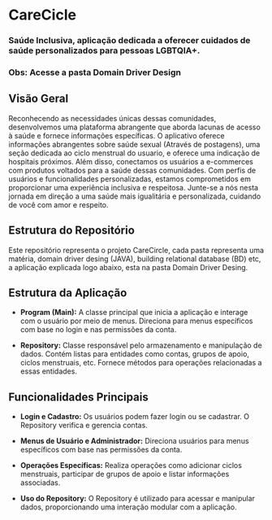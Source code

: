 # CareCicle

### Saúde Inclusiva, aplicação dedicada a oferecer cuidados de saúde personalizados para pessoas LGBTQIA+.
### Obs: Acesse a pasta Domain Driver Design

## Visão Geral

Reconhecendo as necessidades únicas dessas comunidades, desenvolvemos uma plataforma abrangente que aborda lacunas de acesso à saúde e fornece informações específicas. O aplicativo oferece informações abrangentes sobre saúde sexual (Através de postagens), uma seção dedicada ao ciclo menstrual do usuario, e oferece uma indicação de hospitais próximos. Além disso, conectamos os usuários a e-commerces com produtos voltados para a saúde dessas comunidades. Com perfis de usuários e funcionalidades personalizadas, estamos comprometidos em proporcionar uma experiência inclusiva e respeitosa. Junte-se a nós nesta jornada em direção a uma saúde mais igualitária e personalizada, cuidando de você com amor e respeito.

## Estrutura do Repositório

Este repositório representa o projeto CareCircle, cada pasta representa uma matéria, domain driver desing (JAVA), building relational database (BD) etc, a aplicação explicada logo abaixo, esta na pasta Domain Driver Desing.

## Estrutura da Aplicação

- **Program (Main):** A classe principal que inicia a aplicação e interage com o usuário por meio de menus. Direciona para menus específicos com base no login e nas permissões da conta.

- **Repository:** Classe responsável pelo armazenamento e manipulação de dados. Contém listas para entidades como contas, grupos de apoio, ciclos menstruais, etc. Fornece métodos para operações relacionadas a essas entidades.

## Funcionalidades Principais

- **Login e Cadastro:** Os usuários podem fazer login ou se cadastrar. O Repository verifica e gerencia contas.

- **Menus de Usuário e Administrador:** Direciona usuários para menus específicos com base nas permissões da conta.

- **Operações Específicas:** Realiza operações como adicionar ciclos menstruais, participar de grupos de apoio e listar informações associadas.

- **Uso do Repository:** O Repository é utilizado para acessar e manipular dados, proporcionando uma interação modular com a aplicação.
